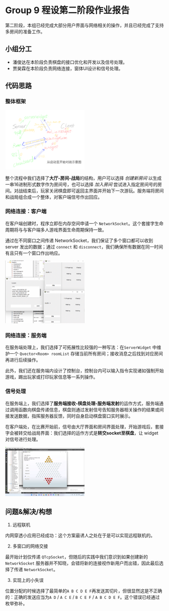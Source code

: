 # Group 9 程设第二阶段作业报告

第二阶段，本组已经完成大部分用户界面与网络相关的操作，并且已经完成了支持多房间的准备工作。

## 小组分工

- 潘俊达在本阶段负责棋盘的接口优化和开发以及信号处理。
- 贾昊霖在本阶段负责网络连接，窗体UI设计和信号处理。

## 代码思路

### 整体框架

<img src="image/show.png" width="50%">


整个流程中我们选择了**大厅-房间-战局**的结构，用户可以选择 _创建新房间_ 以生成一串16进制形式数字作为房间号，也可以选择 _加入房间_ 尝试进入指定房间号的房间。对战结束后，玩家关闭棋盘即可返回主界面并开始下一次游玩。服务端将房间和战局组合成一个整体，对客户端信号作出回应。

### 网络连接：客户端

在客户端创建时，程序立即在内存空间申请一个 `NetworkSocket`。这个套接字生命周期将与与客户端多人游戏界面生命周期保持一致。

通过在不同窗口之间传递 NetworkSocket，我们保证了多个窗口都可以收到 server 发出的数据；通过 `connect` 和 `disconnect`，我们确保所有数据在同一时间有且只有一个窗口作出响应。

<img src="image/server_client.png" width="50%">

### 网络连接：服务端

在服务端处理上，我们选择了可拓展性比较强的一种写法：在`ServerWidget` 中维护一个 `Qvector<Room> roomList` 存储当前所有房间；接收消息之后找到对应房间再进行后续操作。

此外，我们还在服务端内设计了控制台，控制台内可以输入指令实现诸如强制开始游戏，踢出玩家或打印玩家信息等一系列操作。

### 信号处理

在服务端上，我们选择了**服务端接收-棋盘处理-服务端发射**的运作方式，服务端通过调用函数向棋盘传递信息，棋盘则通过发射信号告知服务器相关操作的结果或间接发送数据，指挥服务器反馈，同时自身启动棋盘窗口实时展示。

在客户端处，在比赛开始前，信号由大厅界面和房间界面处理，开始游戏后，套接字会被转交给战局界面：我们选择的运作方式是**转交socket至棋盘**，让 widget 对信号进行处理。

<img src="image/2Clients_running.png" width="50%">

## 问题&解决/构想

1. 远程联机

内网穿透小应用已经成功：这个方案最诱人之处在于是可以实现远程联机的。

2. 多窗口的网络交接

最开始计划仅传递 `QTcpSocket`，但随后的实践中我们意识到如果创建新的 `NetworkSocket` 服务器并不知晓，会错将新的连接视作新用户而出错，因此最后选择了传递 `NetworkSocket`。

3. 实现上的小失误

位置分配的时候选择了最简单的`A B C D E F`再发送其切片，但很显然这是不正确的：正确的发送应当为`A D` / `A C E` / `B C E F` / `A B C D E F`。这个错误已经通过枚举弥补。

